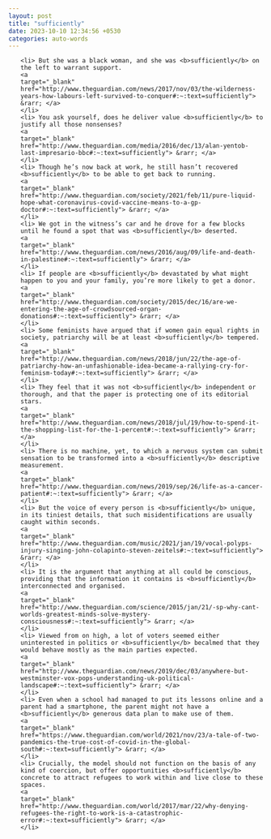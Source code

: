 ```yaml
---
layout: post
title: "sufficiently"
date: 2023-10-10 12:34:56 +0530
categories: auto-words
---
```

<ol>

    <li> But she was a black woman, and she was <b>sufficiently</b> on the left to warrant support.
    <a 
    target="_blank" 
    href="http://www.theguardian.com/news/2017/nov/03/the-wilderness-years-how-labours-left-survived-to-conquer#:~:text=sufficiently"> &rarr; </a>
    </li>
    <li> You ask yourself, does he deliver value <b>sufficiently</b> to justify all those nonsenses?
    <a 
    target="_blank" 
    href="http://www.theguardian.com/media/2016/dec/13/alan-yentob-last-impresario-bbc#:~:text=sufficiently"> &rarr; </a>
    </li>
    <li> Though he’s now back at work, he still hasn’t recovered <b>sufficiently</b> to be able to get back to running.
    <a 
    target="_blank" 
    href="http://www.theguardian.com/society/2021/feb/11/pure-liquid-hope-what-coronavirus-covid-vaccine-means-to-a-gp-doctor#:~:text=sufficiently"> &rarr; </a>
    </li>
    <li> We got in the witness’s car and he drove for a few blocks until he found a spot that was <b>sufficiently</b> deserted.
    <a 
    target="_blank" 
    href="http://www.theguardian.com/news/2016/aug/09/life-and-death-in-palestine#:~:text=sufficiently"> &rarr; </a>
    </li>
    <li> If people are <b>sufficiently</b> devastated by what might happen to you and your family, you’re more likely to get a donor.
    <a 
    target="_blank" 
    href="http://www.theguardian.com/society/2015/dec/16/are-we-entering-the-age-of-crowdsourced-organ-donations#:~:text=sufficiently"> &rarr; </a>
    </li>
    <li> Some feminists have argued that if women gain equal rights in society, patriarchy will be at least <b>sufficiently</b> tempered.
    <a 
    target="_blank" 
    href="http://www.theguardian.com/news/2018/jun/22/the-age-of-patriarchy-how-an-unfashionable-idea-became-a-rallying-cry-for-feminism-today#:~:text=sufficiently"> &rarr; </a>
    </li>
    <li> They feel that it was not <b>sufficiently</b> independent or thorough, and that the paper is protecting one of its editorial stars.
    <a 
    target="_blank" 
    href="http://www.theguardian.com/news/2018/jul/19/how-to-spend-it-the-shopping-list-for-the-1-percent#:~:text=sufficiently"> &rarr; </a>
    </li>
    <li> There is no machine, yet, to which a nervous system can submit sensation to be transformed into a <b>sufficiently</b> descriptive measurement.
    <a 
    target="_blank" 
    href="http://www.theguardian.com/news/2019/sep/26/life-as-a-cancer-patient#:~:text=sufficiently"> &rarr; </a>
    </li>
    <li> But the voice of every person is <b>sufficiently</b> unique, in its tiniest details, that such misidentifications are usually caught within seconds.
    <a 
    target="_blank" 
    href="http://www.theguardian.com/music/2021/jan/19/vocal-polyps-injury-singing-john-colapinto-steven-zeitels#:~:text=sufficiently"> &rarr; </a>
    </li>
    <li> It is the argument that anything at all could be conscious, providing that the information it contains is <b>sufficiently</b> interconnected and organised.
    <a 
    target="_blank" 
    href="http://www.theguardian.com/science/2015/jan/21/-sp-why-cant-worlds-greatest-minds-solve-mystery-consciousness#:~:text=sufficiently"> &rarr; </a>
    </li>
    <li> Viewed from on high, a lot of voters seemed either uninterested in politics or <b>sufficiently</b> becalmed that they would behave mostly as the main parties expected.
    <a 
    target="_blank" 
    href="http://www.theguardian.com/news/2019/dec/03/anywhere-but-westminster-vox-pops-understanding-uk-political-landscape#:~:text=sufficiently"> &rarr; </a>
    </li>
    <li> Even when a school had managed to put its lessons online and a parent had a smartphone, the parent might not have a <b>sufficiently</b> generous data plan to make use of them.
    <a 
    target="_blank" 
    href="https://www.theguardian.com/world/2021/nov/23/a-tale-of-two-pandemics-the-true-cost-of-covid-in-the-global-south#:~:text=sufficiently"> &rarr; </a>
    </li>
    <li> Crucially, the model should not function on the basis of any kind of coercion, but offer opportunities <b>sufficiently</b> concrete to attract refugees to work within and live close to these spaces.
    <a 
    target="_blank" 
    href="http://www.theguardian.com/world/2017/mar/22/why-denying-refugees-the-right-to-work-is-a-catastrophic-error#:~:text=sufficiently"> &rarr; </a>
    </li>